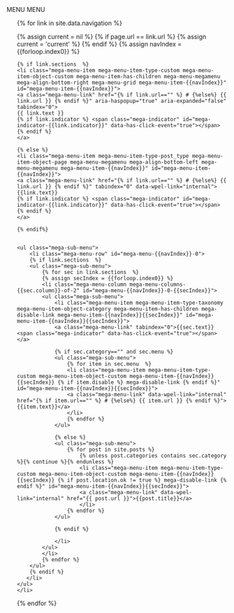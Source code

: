 <div id="mega-menu-wrap-primary" class="mega-menu-wrap">
<div class="mega-menu-toggle">
<div class="mega-toggle-blocks-left"></div>
<div class="mega-toggle-blocks-center"></div>
<div class="mega-toggle-blocks-right">
    <div class="mega-toggle-block mega-menu-toggle-block mega-toggle-block-1" id="mega-toggle-block-1" tabindex="0">
    <span class="mega-toggle-label" role="button" aria-expanded="false">
        <span class="mega-toggle-label-closed">MENU</span>
        <span class="mega-toggle-label-open">MENU</span>
    </span>
    </div>
</div>
</div>

<ul 
id="mega-menu-primary"
class="mega-menu max-mega-menu mega-menu-horizontal"
data-event="hover"
data-effect="fade_up"
data-effect-speed="200"
data-effect-mobile="disabled"
data-effect-speed-mobile="0"
data-mobile-force-width="false"
data-second-click="close"
data-document-click="collapse"
data-vertical-behaviour="standard"
data-breakpoint="600"
data-unbind="true"
data-mobile-state="collapse_all"
data-hover-intent-timeout="300"
data-hover-intent-interval="100">

{% for link in site.data.navigation %}

{% assign current = nil %}
{% if page.url == link.url %}
    {% assign current = 'current' %}
{% endif %}
{% assign navIndex = {{forloop.index0}} %}

    {% if link.sections  %}
    <li class="mega-menu-item mega-menu-item-type-custom mega-menu-item-object-custom mega-menu-item-has-children mega-menu-megamenu mega-align-bottom-right mega-menu-grid mega-menu-item-{{navIndex}}" id="mega-menu-item-{{navIndex}}">
    <a class="mega-menu-link" href="{% if link.url=="" %} # {%else%} {{ link.url }} {% endif %}" aria-haspopup="true" aria-expanded="false" tabindex="0">
    {{ link.text }} 
    {% if link.indicator %} <span class="mega-indicator" id="mega-indicator-{{link.indicator}}" data-has-click-event="true"></span> {% endif %}
    </a>

    {% else %}
    <li class="mega-menu-item mega-menu-item-type-post_type mega-menu-item-object-page mega-menu-megamenu mega-align-bottom-left mega-menu-megamenu mega-menu-item-{{navIndex}}" id="mega-menu-item-{{navIndex}}">
    <a class="mega-menu-link" href="{% if link.url=="" %} # {%else%} {{ link.url }} {% endif %}" tabindex="0" data-wpel-link="internal">
    {{link.text}}
    {% if link.indicator %} <span class="mega-indicator" id="mega-indicator-{{link.indicator}}" data-has-click-event="true"></span> {% endif %}
    </a>
    
    {% endif%}


    <ul class="mega-sub-menu">
        <li class="mega-menu-row" id="mega-menu-{{navIndex}}-0">
        {% if link.sections  %}
        <ul class="mega-sub-menu">
            {% for sec in link.sections  %}
            {% assign secIndex = {{forloop.index0}} %}
            <li class="mega-menu-column mega-menu-columns-{{sec.column}}-of-2" id="mega-menu-{{navIndex}}-0-{{secIndex}}">
            <ul class="mega-sub-menu">
                <li class="mega-menu-item mega-menu-item-type-taxonomy mega-menu-item-object-category mega-menu-item-has-children mega-disable-link mega-menu-item-{{navIndex}}{{secIndex}}" id="mega-menu-item-{{navIndex}}{{secIndex}}">
                <a class="mega-menu-link" tabindex="0">{{sec.text}}<span class="mega-indicator" data-has-click-event="true"></span></a>
                
                {% if sec.category=="" and sec.menu %}
                <ul class="mega-sub-menu">
                    {% for item in sec.menu  %}
                    <li class="mega-menu-item mega-menu-item-type-custom mega-menu-item-object-custom mega-menu-item-{{navIndex}}{{secIndex}} {% if item.disable %} mega-disable-link {% endif %}" id="mega-menu-item-{{navIndex}}{{secIndex}}">
                    <a class="mega-menu-link" data-wpel-link="internal" href="{% if item.url=="" %} # {%else%} {{ item.url }} {% endif %}">{{item.text}}</a>
                    </li>
                    {% endfor %}
                </ul>

                {% else %}
                <ul class="mega-sub-menu">
                    {% for post in site.posts %}
                        {% unless post.categories contains sec.category %}{% continue %}{% endunless %}
                        <li class="mega-menu-item mega-menu-item-type-custom mega-menu-item-object-custom mega-menu-item-{{navIndex}}{{secIndex}} {% if post.location.ok != true %} mega-disable-link {% endif %}" id="mega-menu-item-{{navIndex}}{{secIndex}}">
                        <a class="mega-menu-link" data-wpel-link="internal" href="{{ post.url }}">{{post.title}}</a>
                        </li>        
                    {% endfor %}
                </ul>
                
                {% endif %}
                
                </li>
            </ul>
            </li>
            {% endfor %}
        </ul>
        {% endif %}
       </li>
    </ul>
    </li>

{% endfor %}

</ul>

</div>